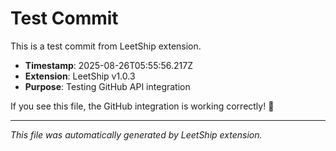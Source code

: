 # Test Commit

This is a test commit from LeetShip extension.

- **Timestamp**: 2025-08-26T05:55:56.217Z
- **Extension**: LeetShip v1.0.3
- **Purpose**: Testing GitHub API integration

If you see this file, the GitHub integration is working correctly! 🎉

---

*This file was automatically generated by LeetShip extension.*